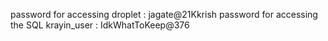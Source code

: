 password for accessing droplet : jagate@21Kkrish
password for accessing the SQL krayin_user : IdkWhatToKeep@376
